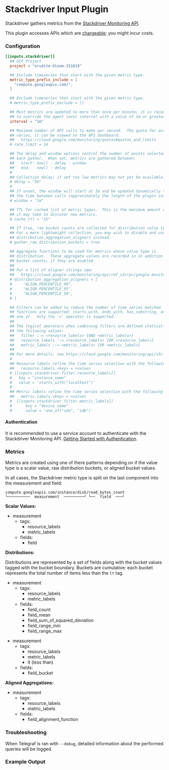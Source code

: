 # Stackdriver Input Plugin

Stackdriver gathers metrics from the [Stackdriver Monitoring API][stackdriver].

This plugin accesses APIs which are [chargeable][pricing]; you might incur
costs.

### Configuration

```toml
[[inputs.stackdriver]]
  ## GCP Project
  project = "erudite-bloom-151019"

  ## Include timeseries that start with the given metric type.
  metric_type_prefix_include = [
    "compute.googleapis.com/",
  ]

  ## Exclude timeseries that start with the given metric type.
  # metric_type_prefix_exclude = []

  ## Most metrics are updated no more than once per minute; it is recommended
  ## to override the agent level interval with a value of 1m or greater.
  interval = "1m"

  ## Maximum number of API calls to make per second.  The quota for accounts
  ## varies, it can be viewed on the API dashboard:
  ##   https://cloud.google.com/monitoring/quotas#quotas_and_limits
  # rate_limit = 14

  ## The delay and window options control the number of points selected on
  ## each gather.  When set, metrics are gathered between:
  ##   start: now() - delay - window
  ##   end:   now() - delay
  #
  ## Collection delay; if set too low metrics may not yet be available.
  # delay = "5m"
  #
  ## If unset, the window will start at 1m and be updated dynamically to span
  ## the time between calls (approximately the length of the plugin interval).
  # window = "1m"

  ## TTL for cached list of metric types.  This is the maximum amount of time
  ## it may take to discover new metrics.
  # cache_ttl = "1h"

  ## If true, raw bucket counts are collected for distribution value types.
  ## For a more lightweight collection, you may wish to disable and use
  ## distribution_aggregation_aligners instead.
  # gather_raw_distribution_buckets = true

  ## Aggregate functions to be used for metrics whose value type is
  ## distribution.  These aggregate values are recorded in in addition to raw
  ## bucket counts; if they are enabled.
  ##
  ## For a list of aligner strings see:
  ##   https://cloud.google.com/monitoring/api/ref_v3/rpc/google.monitoring.v3#aligner
  # distribution_aggregation_aligners = [
  # 	"ALIGN_PERCENTILE_99",
  # 	"ALIGN_PERCENTILE_95",
  # 	"ALIGN_PERCENTILE_50",
  # ]

  ## Filters can be added to reduce the number of time series matched.  All
  ## functions are supported: starts_with, ends_with, has_substring, and
  ## one_of.  Only the '=' operator is supported.
  ##
  ## The logical operators when combining filters are defined statically using
  ## the following values:
  ##   filter ::= <resource_labels> {AND <metric_labels>}
  ##   resource_labels ::= <resource_labels> {OR <resource_label>}
  ##   metric_labels ::= <metric_labels> {OR <metric_label>}
  ##
  ## For more details, see https://cloud.google.com/monitoring/api/v3/filters
  #
  ## Resource labels refine the time series selection with the following expression:
  ##   resource.labels.<key> = <value>
  # [[inputs.stackdriver.filter.resource_labels]]
  #   key = "instance_name"
  #   value = 'starts_with("localhost")'
  #
  ## Metric labels refine the time series selection with the following expression:
  ##   metric.labels.<key> = <value>
  #  [[inputs.stackdriver.filter.metric_labels]]
  #  	 key = "device_name"
  #  	 value = 'one_of("sda", "sdb")'
```

#### Authentication

It is recommended to use a service account to authenticate with the
Stackdriver Monitoring API.  [Getting Started with Authentication][auth].

### Metrics

Metrics are created using one of there patterns depending on if the value type
is a scalar value, raw distribution buckets, or aligned bucket values.

In all cases, the Stackdriver metric type is split on the last component into
the measurement and field:
```
compute.googleapis.com/instance/disk/read_bytes_count
└──────────  measurement  ─────────┘ └──  field  ───┘
```

**Scalar Values:**

- measurement
  - tags:
    - resource_labels
    - metric_labels
  - fields:
    - field


**Distributions:**

Distributions are represented by a set of fields along with the bucket values
tagged with the bucket boundary.  Buckets are cumulative: each bucket
represents the total number of items less than the `lt` tag.

- measurement
  - tags:
    - resource_labels
    - metric_labels
  - fields:
    - field_count
    - field_mean
    - field_sum_of_squared_deviation
    - field_range_min
    - field_range_max

+ measurement
  - tags:
    - resource_labels
    - metric_labels
    - lt (less than)
  - fields:
    - field_bucket

**Aligned Aggregations:**

- measurement
  - tags:
    - resource_labels
    - metric_labels
  - fields:
    - field_alignment_function

### Troubleshooting

When Telegraf is ran with `--debug`, detailed information about the performed
queries will be logged.

### Example Output
```
```
[stackdriver]: https://cloud.google.com/monitoring/api/v3/
[auth]: https://cloud.google.com/docs/authentication/getting-started
[pricing]: https://cloud.google.com/stackdriver/pricing#stackdriver_monitoring_services
